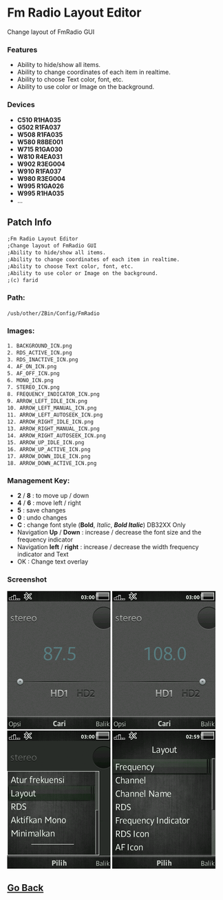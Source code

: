 # Fm Radio Layout Editor
Change layout of FmRadio GUI

### Features
- Ability to hide/show all items.
- Ability to change coordinates of each item in realtime.
- Ability to choose Text color, font, etc.
- Ability to use color or Image on the background.

### Devices
- **C510 R1HA035**
- **G502 R1FA037**
- **W508 R1FA035**
- **W580 R8BE001**
- **W715 R1GA030**
- **W810 R4EA031**
- **W902 R3EG004**
- **W910 R1FA037**
- **W980 R3EG004**
- **W995 R1GA026**
- **W995 R1HA035**
- ...

## Patch Info
```
;Fm Radio Layout Editor
;Change layout of FmRadio GUI
;Ability to hide/show all items.
;Ability to change coordinates of each item in realtime.
;Ability to choose Text color, font, etc.
;Ability to use color or Image on the background.
;(c) farid
```

### Path: 
`/usb/other/ZBin/Config/FmRadio`

### Images:
    1. BACKGROUND_ICN.png
    2. RDS_ACTIVE_ICN.png
    3. RDS_INACTIVE_ICN.png
    4. AF_ON_ICN.png
    5. AF_OFF_ICN.png
    6. MONO_ICN.png
    7. STEREO_ICN.png
    8. FREQUENCY_INDICATOR_ICN.png
    9. ARROW_LEFT_IDLE_ICN.png
    10. ARROW_LEFT_MANUAL_ICN.png
    11. ARROW_LEFT_AUTOSEEK_ICN.png
    12. ARROW_RIGHT_IDLE_ICN.png
    13. ARROW_RIGHT_MANUAL_ICN.png
    14. ARROW_RIGHT_AUTOSEEK_ICN.png
    15. ARROW_UP_IDLE_ICN.png
    16. ARROW_UP_ACTIVE_ICN.png
    17. ARROW_DOWN_IDLE_ICN.png
    18. ARROW_DOWN_ACTIVE_ICN.png

### Management Key:
- **2** / **8** : to move up / down
- **4** / **6** : move left / right
- **5** : save changes
- **0** : undo changes
- **C** : change font style (**Bold**, *Italic*, ***Bold Italic***) DB32XX Only
- Navigation **Up** / **Down** : increase / decrease the font size and the frequency indicator
- Navigation **left** / **right** : increase / decrease the width frequency indicator and Text
- OK : Change text overlay

### Screenshot
![87.5MHz](snapshots/scr03-00-07.png) 
![108MHz](snapshots/scr03-00-05.png) 
![NewSoftkeys](snapshots/scr03-00-20.png)
![Editor](snapshots/scr02-59-42.png)

## [Go Back](../readme.md)
